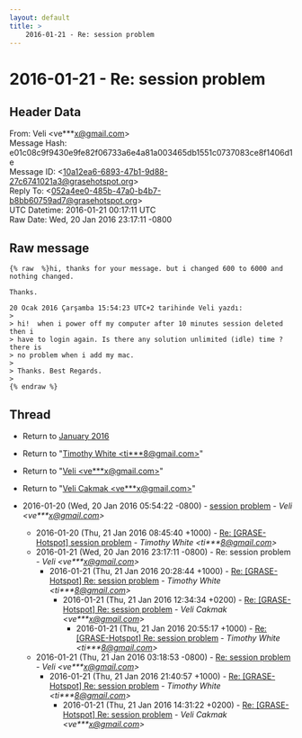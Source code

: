 ```yaml
---
layout: default
title: >
    2016-01-21 - Re: session problem
---
```


# 2016-01-21 - Re: session problem

## Header Data

From: Veli \<ve***x@gmail.com\><br>
Message Hash: e01c08c9f9430e9fe82f06733a6e4a81a003465db1551c0737083ce8f1406d1e<br>
Message ID: \<10a12ea6-6893-47b1-9d88-27c6741021a3@grasehotspot.org\><br>
Reply To: \<052a4ee0-485b-47a0-b4b7-b8bb60759ad7@grasehotspot.org\><br>
UTC Datetime: 2016-01-21 00:17:11 UTC<br>
Raw Date: Wed, 20 Jan 2016 23:17:11 -0800<br>

## Raw message

```
{% raw  %}hi, thanks for your message. but i changed 600 to 6000 and nothing changed. 

Thanks.

20 Ocak 2016 Çarşamba 15:54:23 UTC+2 tarihinde Veli yazdı:
>
> hi!  when i power off my computer after 10 minutes session deleted then i 
> have to login again. Is there any solution unlimited (idle) time ? there is 
> no problem when i add my mac. 
>
> Thanks. Best Regards.
>
{% endraw %}
```

## Thread

+ Return to [January 2016](/archive/2016/01)

+ Return to "[Timothy White <ti***8<span>@</span>gmail.com>](/authors/ti___8_at_gmail_com)"
+ Return to "[Veli <ve***x<span>@</span>gmail.com>](/authors/ve___x_at_gmail_com)"
+ Return to "[Veli Cakmak <ve***x<span>@</span>gmail.com>](/authors/ve___x_at_gmail_com)"

+ 2016-01-20 (Wed, 20 Jan 2016 05:54:22 -0800) - [session problem](/archive/2016/01/c38ec3a7dc84d981ed879999d71daf250541206ad522c62fe4ecebcc5edafb31) - _Veli \<ve***x@gmail.com\>_
  + 2016-01-20 (Thu, 21 Jan 2016 08:45:40 +1000) - [Re: [GRASE-Hotspot] session problem](/archive/2016/01/518d5047fe195f08772c104ddd9d6517c4a41adad1b41727bf9eddc769cb5b7c) - _Timothy White \<ti***8@gmail.com\>_
  + 2016-01-21 (Wed, 20 Jan 2016 23:17:11 -0800) - Re: session problem - _Veli \<ve***x@gmail.com\>_
    + 2016-01-21 (Thu, 21 Jan 2016 20:28:44 +1000) - [Re: [GRASE-Hotspot] Re: session problem](/archive/2016/01/df506f7a8f0d7a1571955e68e34f8e87871a99004401c92a957116f3b4d41e3f) - _Timothy White \<ti***8@gmail.com\>_
      + 2016-01-21 (Thu, 21 Jan 2016 12:34:34 +0200) - [Re: [GRASE-Hotspot] Re: session problem](/archive/2016/01/3da8bfe8d9dcd6afe81b5c69662fef0b8a82e196277b895351e4f314cef33b46) - _Veli Cakmak \<ve***x@gmail.com\>_
        + 2016-01-21 (Thu, 21 Jan 2016 20:55:17 +1000) - [Re: [GRASE-Hotspot] Re: session problem](/archive/2016/01/304fc1a0e470fd377c9385ddbf30e08155ae55a6d7df20e4155901859c3535e4) - _Timothy White \<ti***8@gmail.com\>_
  + 2016-01-21 (Thu, 21 Jan 2016 03:18:53 -0800) - [Re: session problem](/archive/2016/01/71bb92ffd2f340940ac70df70388f6262be551d5faa1a171cc550a870e752a70) - _Veli \<ve***x@gmail.com\>_
    + 2016-01-21 (Thu, 21 Jan 2016 21:40:57 +1000) - [Re: [GRASE-Hotspot] Re: session problem](/archive/2016/01/fe9ba27bef08e83deefc6e1aec682bdc3428c3bcc1f5d2bbc193e1b8a0905052) - _Timothy White \<ti***8@gmail.com\>_
      + 2016-01-21 (Thu, 21 Jan 2016 14:31:22 +0200) - [Re: [GRASE-Hotspot] Re: session problem](/archive/2016/01/8ba6565ace2552ae4306cdfb26c9fc2fb32648866be0f64def1ed97aae260d42) - _Veli Cakmak \<ve***x@gmail.com\>_

